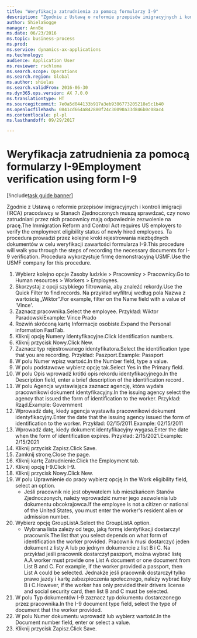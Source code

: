 ```yaml
--- 
title: "Weryfikacja zatrudnienia za pomocą formularzy I-9"
description: "Zgodnie z Ustawą o reformie przepisów imigracyjnych i kontroli imigracji (IRCA) pracodawcy w Stanach Zjednoczonych muszą sprawdzać, czy nowo zatrudniani przez nich pracownicy mają odpowiednie zezwolenie na pracę."
author: ShielaSogge
manager: AnnBe
ms.date: 06/23/2016
ms.topic: business-process
ms.prod: 
ms.service: dynamics-ax-applications
ms.technology: 
audience: Application User
ms.reviewer: rschloma
ms.search.scope: Operations
ms.search.region: Global
ms.author: shielas
ms.search.validFrom: 2016-06-30
ms.dyn365.ops.version: AX 7.0.0
ms.translationtype: HT
ms.sourcegitcommit: 7e0a5d044133b917a3eb9386773205218e5c1b40
ms.openlocfilehash: 0841cd664a842880f24c30090a33d846b0c08ac4
ms.contentlocale: pl-pl
ms.lasthandoff: 09/29/2017

---
```

# <a name="employment-verification-using-form-i-9"></a><span data-ttu-id="6869c-103">Weryfikacja zatrudnienia za pomocą formularzy I-9</span><span class="sxs-lookup"><span data-stu-id="6869c-103">Employment verification using form I-9</span></span>

[!include[task guide banner](../../../includes/task-guide-banner.md)]

<span data-ttu-id="6869c-104">Zgodnie z Ustawą o reformie przepisów imigracyjnych i kontroli imigracji (IRCA) pracodawcy w Stanach Zjednoczonych muszą sprawdzać, czy nowo zatrudniani przez nich pracownicy mają odpowiednie zezwolenie na pracę.</span><span class="sxs-lookup"><span data-stu-id="6869c-104">The Immigration Reform and Control Act requires US employers to verify the employment eligibility status of newly hired employees.</span></span> <span data-ttu-id="6869c-105">Ta procedura prowadzi przez kolejne kroki rejestrowania niezbędnych dokumentów w celu weryfikacji zawartości formularza I-9.</span><span class="sxs-lookup"><span data-stu-id="6869c-105">This procedure will walk you through the steps of recording the necessary documents for I-9 verification.</span></span> <span data-ttu-id="6869c-106">Procedura wykorzystuje firmę demonstracyjną USMF.</span><span class="sxs-lookup"><span data-stu-id="6869c-106">Use the USMF company for this procedure.</span></span>

1. <span data-ttu-id="6869c-107">Wybierz kolejno opcje Zasoby ludzkie > Pracownicy > Pracownicy.</span><span class="sxs-lookup"><span data-stu-id="6869c-107">Go to Human resources > Workers > Employees.</span></span>
2. <span data-ttu-id="6869c-108">Skorzystaj z opcji szybkiego filtrowania, aby znaleźć rekordy.</span><span class="sxs-lookup"><span data-stu-id="6869c-108">Use the Quick Filter to find records.</span></span> <span data-ttu-id="6869c-109">Na przykład wyfiltruj według pola Nazwa z wartością „Wiktor”.</span><span class="sxs-lookup"><span data-stu-id="6869c-109">For example, filter on the Name field with a value of 'Vince'.</span></span>
3. <span data-ttu-id="6869c-110">Zaznacz pracownika.</span><span class="sxs-lookup"><span data-stu-id="6869c-110">Select the employee.</span></span> <span data-ttu-id="6869c-111">Przykład: Wiktor Paradowski</span><span class="sxs-lookup"><span data-stu-id="6869c-111">Example: Vince Prado</span></span>
4. <span data-ttu-id="6869c-112">Rozwiń skróconą kartę Informacje osobiste.</span><span class="sxs-lookup"><span data-stu-id="6869c-112">Expand the Personal information FastTab.</span></span>
5. <span data-ttu-id="6869c-113">Kliknij opcję Numery identyfikacyjne.</span><span class="sxs-lookup"><span data-stu-id="6869c-113">Click Identification numbers.</span></span>
6. <span data-ttu-id="6869c-114">Kliknij przycisk Nowy.</span><span class="sxs-lookup"><span data-stu-id="6869c-114">Click New.</span></span>
7. <span data-ttu-id="6869c-115">Zaznacz typ rejestrowanego identyfikatora.</span><span class="sxs-lookup"><span data-stu-id="6869c-115">Select the identification type that you are recording.</span></span> <span data-ttu-id="6869c-116">Przykład: Paszport.</span><span class="sxs-lookup"><span data-stu-id="6869c-116">Example: Passport</span></span>
8. <span data-ttu-id="6869c-117">W polu Numer wpisz wartość.</span><span class="sxs-lookup"><span data-stu-id="6869c-117">In the Number field, type a value.</span></span>
9. <span data-ttu-id="6869c-118">W polu podstawowe wybierz opcję tak.</span><span class="sxs-lookup"><span data-stu-id="6869c-118">Select Yes in the Primary field.</span></span>
10. <span data-ttu-id="6869c-119">W polu Opis wprowadź krótki opis rekordu identyfikacyjnego.</span><span class="sxs-lookup"><span data-stu-id="6869c-119">In the Description field, enter a brief description of the identification record..</span></span>
11. <span data-ttu-id="6869c-120">W polu Agencja wystawiająca zaznacz agencję, która wydała pracownikowi dokument identyfikacyjny.</span><span class="sxs-lookup"><span data-stu-id="6869c-120">In the issuing agency select the agency that issued the form of identification to the worker.</span></span> <span data-ttu-id="6869c-121">Przykład: Rząd.</span><span class="sxs-lookup"><span data-stu-id="6869c-121">Example: Government</span></span>
12. <span data-ttu-id="6869c-122">Wprowadź datę, kiedy agencja wystawiła pracownikowi dokument identyfikacyjny.</span><span class="sxs-lookup"><span data-stu-id="6869c-122">Enter the date that the issuing agency issued the form of identification to the worker.</span></span> <span data-ttu-id="6869c-123">Przykład: 02/15/2011.</span><span class="sxs-lookup"><span data-stu-id="6869c-123">Example: 02/15/2011</span></span>
13. <span data-ttu-id="6869c-124">Wprowadź datę, kiedy dokument identyfikacyjny wygasa.</span><span class="sxs-lookup"><span data-stu-id="6869c-124">Enter the date when the form of identification expires.</span></span> <span data-ttu-id="6869c-125">Przykład: 2/15/2021.</span><span class="sxs-lookup"><span data-stu-id="6869c-125">Example: 2/15/2021</span></span>
14. <span data-ttu-id="6869c-126">Kliknij przycisk Zapisz.</span><span class="sxs-lookup"><span data-stu-id="6869c-126">Click Save.</span></span>
15. <span data-ttu-id="6869c-127">Zamknij stronę.</span><span class="sxs-lookup"><span data-stu-id="6869c-127">Close the page.</span></span>
16. <span data-ttu-id="6869c-128">Kliknij kartę Zatrudnienie.</span><span class="sxs-lookup"><span data-stu-id="6869c-128">Click the Employment tab.</span></span>
17. <span data-ttu-id="6869c-129">Kliknij opcję I-9.</span><span class="sxs-lookup"><span data-stu-id="6869c-129">Click I-9.</span></span>
18. <span data-ttu-id="6869c-130">Kliknij przycisk Nowy.</span><span class="sxs-lookup"><span data-stu-id="6869c-130">Click New.</span></span>
19. <span data-ttu-id="6869c-131">W polu Uprawnienie do pracy wybierz opcję.</span><span class="sxs-lookup"><span data-stu-id="6869c-131">In the Work eligibility field, select an option.</span></span>
    * <span data-ttu-id="6869c-132">Jeśli pracownik nie jest obywatelem lub mieszkańcem Stanów Zjednoczonych, należy wprowadzić numer jego zezwolenia lub dokumentu obcokrajowca.</span><span class="sxs-lookup"><span data-stu-id="6869c-132">If the employee is not a citizen or national of the United States, you must enter the worker's resident alien or admission number.</span></span>  
20. <span data-ttu-id="6869c-133">Wybierz opcję GroupListA.</span><span class="sxs-lookup"><span data-stu-id="6869c-133">Select the GroupListA option.</span></span>
    * <span data-ttu-id="6869c-134">Wybrana lista zależy od tego, jaką formę identyfikacji dostarczył pracownik.</span><span class="sxs-lookup"><span data-stu-id="6869c-134">The list that you select depends on what form of identification the worker provided.</span></span> <span data-ttu-id="6869c-135">Pracownik musi dostarczyć jeden dokument z listy A lub po jednym dokumencie z list B i C. Na przykład jeśli pracownik dostarczył paszport, można wybrać listę A.</span><span class="sxs-lookup"><span data-stu-id="6869c-135">A worker must provide one List A document or one document from List B and C. For example, if the worker provided a passport, then List A could be selected.</span></span> <span data-ttu-id="6869c-136">Jednakże jeśli pracownik dostarczył tylko prawo jazdy i kartę zabezpieczenia społecznego, należy wybrać listy B i C.</span><span class="sxs-lookup"><span data-stu-id="6869c-136">However, if the worker has only provided their drivers license and social security card, then list B and C must be selected.</span></span>  
21. <span data-ttu-id="6869c-137">W polu Typ dokumentów I-9 zaznacz typ dokumentu dostarczonego przez pracownika.</span><span class="sxs-lookup"><span data-stu-id="6869c-137">In the I-9 document type field, select the type of document that the worker provided.</span></span>
22. <span data-ttu-id="6869c-138">W polu Numer dokumentu wprowadź lub wybierz wartość.</span><span class="sxs-lookup"><span data-stu-id="6869c-138">In the Document number field, enter or select a value.</span></span>
23. <span data-ttu-id="6869c-139">Kliknij przycisk Zapisz.</span><span class="sxs-lookup"><span data-stu-id="6869c-139">Click Save.</span></span>


